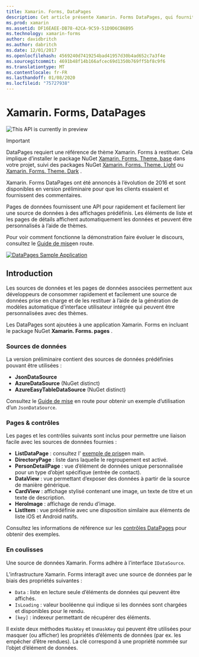 ```yaml
---
title: Xamarin. Forms, DataPages
description: Cet article présente Xamarin. Forms DataPages, qui fournit une API pour lier rapidement et facilement une source de données à des affichages prédéfinis.
ms.prod: xamarin
ms.assetid: DF16EAEE-DB78-42CA-9C59-51D9D6CB6B95
ms.technology: xamarin-forms
author: davidbritch
ms.author: dabritch
ms.date: 12/01/2017
ms.openlocfilehash: 4569240d7419254bad41957d30b4ad652c7a3f4e
ms.sourcegitcommit: 4691b48f14b166afcec69d1350b769ff5bf8c9f6
ms.translationtype: MT
ms.contentlocale: fr-FR
ms.lasthandoff: 01/08/2020
ms.locfileid: "75727938"
---
```

# <a name="xamarinforms-datapages"></a>Xamarin. Forms, DataPages

![](~/media/shared/preview.png "This API is currently in preview")

> [!IMPORTANT]
> DataPages requiert une référence de thème Xamarin. Forms à restituer. Cela implique d’installer le package NuGet [Xamarin. Forms. Theme. base](https://www.nuget.org/packages/Xamarin.Forms.Theme.Base/) dans votre projet, suivi des packages NuGet [Xamarin. Forms. Theme. Light](https://www.nuget.org/packages/Xamarin.Forms.Theme.Light/) ou [Xamarin. Forms. Theme. Dark](https://www.nuget.org/packages/Xamarin.Forms.Theme.Dark/) .

Xamarin. Forms DataPages ont été annoncés à l’évolution de 2016 et sont disponibles en version préliminaire pour que les clients essaient et fournissent des commentaires.

Pages de données fournissent une API pour rapidement et facilement lier une source de données à des affichages prédéfinis. Les éléments de liste et les pages de détails affichent automatiquement les données et peuvent être personnalisés à l’aide de thèmes.

Pour voir comment fonctionne la démonstration faire évoluer le discours, consultez le [Guide de mise](get-started.md)en route.

[![](images/demo-sml.png "DataPages Sample Application")](images/demo.png#lightbox "DataPages Sample Application")

## <a name="introduction"></a>Introduction

Les sources de données et les pages de données associées permettent aux développeurs de consommer rapidement et facilement une source de données prise en charge et de les restituer à l’aide de la génération de modèles automatique d’interface utilisateur intégrée qui peuvent être personnalisées avec des thèmes.

Les DataPages sont ajoutées à une application Xamarin. Forms en incluant le package NuGet **Xamarin. Forms. pages** .

### <a name="data-sources"></a>Sources de données

La version préliminaire contient des sources de données prédéfinies pouvant être utilisées :

* **JsonDataSource**
* **AzureDataSource** (NuGet distinct)
* **AzureEasyTableDataSource** (NuGet distinct)

Consultez le [Guide de mise](get-started.md) en route pour obtenir un exemple d’utilisation d’un `JsonDataSource`.

### <a name="pages--controls"></a>Pages & contrôles

Les pages et les contrôles suivants sont inclus pour permettre une liaison facile avec les sources de données fournies :

* **ListDataPage** : consultez l' [exemple de prise](get-started.md)en main.
* **DirectoryPage** : liste dans laquelle le regroupement est activé.
* **PersonDetailPage** : vue d’élément de données unique personnalisée pour un type d’objet spécifique (entrée de contact).
* **DataView** : vue permettant d’exposer des données à partir de la source de manière générique.
* **CardView** : affichage stylisé contenant une image, un texte de titre et un texte de description.
* **HeroImage** : affichage de rendu d’image.
* **ListItem** : vue prédéfinie avec une disposition similaire aux éléments de liste iOS et Android natifs.

Consultez les informations de référence sur les [contrôles DataPages](controls.md) pour obtenir des exemples.

### <a name="under-the-hood"></a>En coulisses

Une source de données Xamarin. Forms adhère à l’interface `IDataSource`.

L’infrastructure Xamarin. Forms interagit avec une source de données par le biais des propriétés suivantes :

* `Data` : liste en lecture seule d’éléments de données qui peuvent être affichés.
* `IsLoading` : valeur booléenne qui indique si les données sont chargées et disponibles pour le rendu.
* `[key]` : indexeur permettant de récupérer des éléments.

Il existe deux méthodes `MaskKey` et `UnmaskKey` qui peuvent être utilisées pour masquer (ou afficher) les propriétés d’éléments de données (par ex. les empêcher d’être rendues).
La clé correspond à une propriété nommée sur l’objet d’élément de données.
